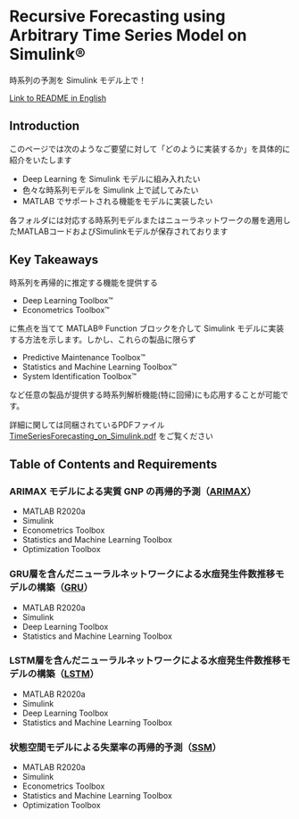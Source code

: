 # Recursive Forecasting using Arbitrary Time Series Model on Simulink®

時系列の予測を Simulink モデル上で！​

[Link to README in English](https://github.com/mathworks/Time-Series-Forecasting-Simulink/blob/master/README_EN.md)

## Introduction

このページでは次のようなご要望に対して「どのように実装するか」を具体的に紹介をいたします

- Deep Learning を Simulink モデルに組み入れたい​
- 色々な時系列モデルを Simulink 上で試してみたい​
- MATLAB でサポートされる機能をモデルに実装したい​

各フォルダには対応する時系列モデルまたはニューラネットワークの層を適用したMATLABコードおよびSimulinkモデルが保存されております

## Key Takeaways 

時系列を再帰的に推定する機能を提供する​

* Deep Learning Toolbox™​
* Econometrics Toolbox™​


に焦点を当てて MATLAB® Function ブロックを介して Simulink モデルに実装する方法を示します。しかし、これらの製品に限らず​

- Predictive Maintenance Toolbox™​
- Statistics and Machine Learning Toolbox™​
- System Identification Toolbox™​


など任意の製品が提供する時系列解析機能(特に回帰)にも応用することが可能です。

詳細に関しては同梱されているPDFファイル 
[TimeSeriesForecasting_on_Simulink.pdf](https://github.com/mathworks/Time-Series-Forecasting-Simulink/blob/master/TimeSeriesForecasting_on_Simulink.pdf) をご覧ください


## Table of Contents and Requirements

### ARIMAX モデルによる実質 GNP の再帰的予測（[ARIMAX](./ARIMAX)）

- MATLAB R2020a
- Simulink
- Econometrics Toolbox
- Statistics and Machine Learning Toolbox
- Optimization Toolbox

### GRU層を含んだニューラルネットワークによる水痘発生件数推移モデルの構築（[GRU](./GRU)）

- MATLAB R2020a
- Simulink
- Deep Learning Toolbox
- Statistics and Machine Learning Toolbox


### LSTM層を含んだニューラルネットワークによる水痘発生件数推移モデルの構築（[LSTM](./LSTM)）

- MATLAB R2020a
- Simulink
- Deep Learning Toolbox
- Statistics and Machine Learning Toolbox


### 状態空間モデルによる失業率の再帰的予測（[SSM](./SSM)）

- MATLAB R2020a
- Simulink
- Econometrics Toolbox
- Statistics and Machine Learning Toolbox
- Optimization Toolbox

